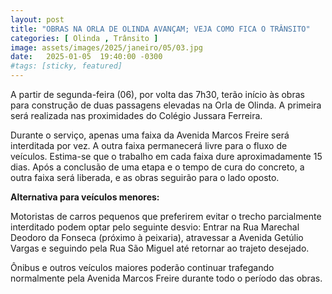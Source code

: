 ```yaml
---
layout: post
title: "OBRAS NA ORLA DE OLINDA AVANÇAM; VEJA COMO FICA O TRÂNSITO"
categories: [ Olinda , Trânsito ]
image: assets/images/2025/janeiro/05/03.jpg
date:   2025-01-05  19:40:00 -0300
#tags: [sticky, featured]
---
```

A partir de segunda-feira (06), por volta das 7h30, terão início às obras para construção de duas passagens elevadas na Orla de Olinda. A primeira será realizada nas proximidades do Colégio Jussara Ferreira.

Durante o serviço, apenas uma faixa da Avenida Marcos Freire será interditada por vez. A outra faixa permanecerá livre para o fluxo de veículos. Estima-se que o trabalho em cada faixa dure aproximadamente 15 dias. Após a conclusão de uma etapa e o tempo de cura do concreto, a outra faixa será liberada, e as obras seguirão para o lado oposto.

**Alternativa para veículos menores:**

Motoristas de carros pequenos que preferirem evitar o trecho parcialmente interditado podem optar pelo seguinte desvio: Entrar na Rua Marechal Deodoro da Fonseca (próximo à peixaria), atravessar a Avenida Getúlio Vargas e seguindo pela Rua São Miguel até retornar ao trajeto desejado.

Ônibus e outros veículos maiores poderão continuar trafegando normalmente pela Avenida Marcos Freire durante todo o período das obras.